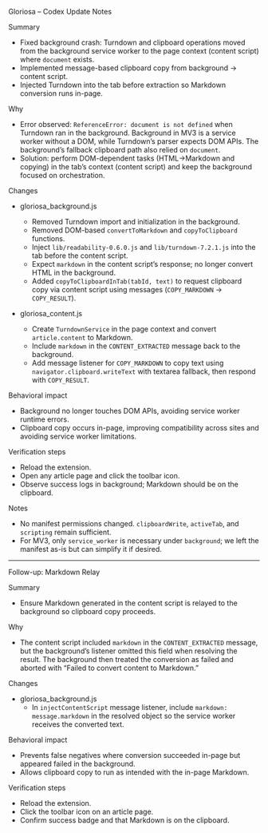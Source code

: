 Gloriosa – Codex Update Notes

Summary

- Fixed background crash: Turndown and clipboard operations moved from the background service worker to the page context (content script) where `document` exists.
- Implemented message-based clipboard copy from background → content script.
- Injected Turndown into the tab before extraction so Markdown conversion runs in-page.

Why

- Error observed: `ReferenceError: document is not defined` when Turndown ran in the background. Background in MV3 is a service worker without a DOM, while Turndown’s parser expects DOM APIs. The background’s fallback clipboard path also relied on `document`.
- Solution: perform DOM-dependent tasks (HTML→Markdown and copying) in the tab’s context (content script) and keep the background focused on orchestration.

Changes

- gloriosa_background.js

  - Removed Turndown import and initialization in the background.
  - Removed DOM-based `convertToMarkdown` and `copyToClipboard` functions.
  - Inject `lib/readability-0.6.0.js` and `lib/turndown-7.2.1.js` into the tab before the content script.
  - Expect `markdown` in the content script’s response; no longer convert HTML in the background.
  - Added `copyToClipboardInTab(tabId, text)` to request clipboard copy via content script using messages (`COPY_MARKDOWN` → `COPY_RESULT`).

- gloriosa_content.js
  - Create `TurndownService` in the page context and convert `article.content` to Markdown.
  - Include `markdown` in the `CONTENT_EXTRACTED` message back to the background.
  - Add message listener for `COPY_MARKDOWN` to copy text using `navigator.clipboard.writeText` with textarea fallback, then respond with `COPY_RESULT`.

Behavioral impact

- Background no longer touches DOM APIs, avoiding service worker runtime errors.
- Clipboard copy occurs in-page, improving compatibility across sites and avoiding service worker limitations.

Verification steps

- Reload the extension.
- Open any article page and click the toolbar icon.
- Observe success logs in background; Markdown should be on the clipboard.

Notes

- No manifest permissions changed. `clipboardWrite`, `activeTab`, and `scripting` remain sufficient.
- For MV3, only `service_worker` is necessary under `background`; we left the manifest as-is but can simplify it if desired.

---

Follow-up: Markdown Relay

Summary

- Ensure Markdown generated in the content script is relayed to the background so clipboard copy proceeds.

Why

- The content script included `markdown` in the `CONTENT_EXTRACTED` message, but the background’s listener omitted this field when resolving the result. The background then treated the conversion as failed and aborted with “Failed to convert content to Markdown.”

Changes

- gloriosa_background.js
  - In `injectContentScript` message listener, include `markdown: message.markdown` in the resolved object so the service worker receives the converted text.

Behavioral impact

- Prevents false negatives where conversion succeeded in-page but appeared failed in the background.
- Allows clipboard copy to run as intended with the in-page Markdown.

Verification steps

- Reload the extension.
- Click the toolbar icon on an article page.
- Confirm success badge and that Markdown is on the clipboard.
